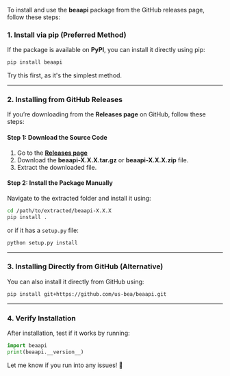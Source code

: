To install and use the **beaapi** package from the GitHub releases page, follow these steps:
### **1. Install via pip (Preferred Method)**

If the package is available on **PyPI**, you can install it directly using pip:

```bash
pip install beaapi
```

Try this first, as it's the simplest method.

---

### **2. Installing from GitHub Releases**

If you’re downloading from the **Releases page** on GitHub, follow these steps:

#### **Step 1: Download the Source Code**

1. Go to the **[Releases page](https://github.com/us-bea/beaapi/releases)**
2. Download the **beaapi-X.X.X.tar.gz** or **beaapi-X.X.X.zip** file.
3. Extract the downloaded file.

#### **Step 2: Install the Package Manually**

Navigate to the extracted folder and install it using:

```bash
cd /path/to/extracted/beaapi-X.X.X
pip install .
```

or if it has a `setup.py` file:

```bash
python setup.py install
```

---

### **3. Installing Directly from GitHub (Alternative)**

You can also install it directly from GitHub using:

```bash
pip install git+https://github.com/us-bea/beaapi.git
```

---

### **4. Verify Installation**

After installation, test if it works by running:

```python
import beaapi
print(beaapi.__version__)
```

Let me know if you run into any issues! 🚀